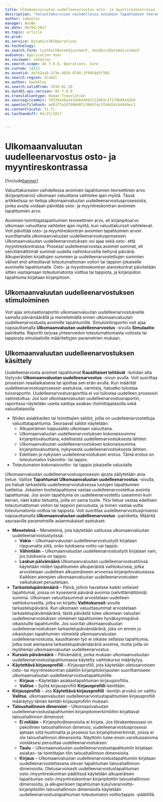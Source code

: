 ```yaml
---
title: Ulkomaanvaluutan uudelleenarvostus osto- ja myyntireskontrassa
description: "Valuuttakurssien vaihdellessa avoimien tapahtumien teoreettinen arvo (kirjanpitoarvo) ulkomaan valuuttana vaihtelee ajan myötä. Tässä artikkelissa on tietoja ulkomaanvaluutan uudelleenarvostusprosessista, jonka avulla voidaan päivittää osto- ja myyntireskontran avoimien tapahtumien arvo."
author: twheeloc
manager: AnnBe
ms.date: 04/04/2017
ms.topic: article
ms.prod: 
ms.service: Dynamics365Operations
ms.technology: 
ms.search.form: CustExchRateAdjustment, VendExchRateAdjustment
audience: Application User
ms.reviewer: twheeloc
ms.search.scope: AX 7.0.0, Operations, Core
ms.custom: 14211
ms.assetid: defb1ea5-1f3e-4859-87d8-3f9954d3f388
ms.search.region: Global
ms.author: kweekley
ms.search.validFrom: 2016-02-28
ms.dyn365.ops.version: AX 7.0.0
ms.translationtype: Human Translation
ms.sourcegitcommit: fd3392eba3a394bd4b92112093c1f1f9b894426d
ms.openlocfilehash: adb1f7a2d709b607c3065f4c2fb4d24cb4849ec1
ms.contentlocale: fi-fi
ms.lasthandoff: 04/25/2017


---
```


# <a name="foreign-currency-revaluation-for-accounts-payable-and-accounts-receivable"></a>Ulkomaanvaluutan uudelleenarvostus osto- ja myyntireskontrassa

[!include[banner](../includes/banner.md)]


Valuuttakurssien vaihdellessa avoimien tapahtumien teoreettinen arvo (kirjanpitoarvo) ulkomaan valuuttana vaihtelee ajan myötä. Tässä artikkelissa on tietoja ulkomaanvaluutan uudelleenarvostusprosessista, jonka avulla voidaan päivittää osto- ja myyntireskontran avoimien tapahtumien arvo. 

Avoimien toimittajatapahtumien teoreettinen arvo, eli kirjanpitoarvo ulkomaan valuuttana vaihtelee ajan myötä, kun valuuttakurssit vaihtelevat. Voit päivittää osto- ja myyntireskontran avoimien tapahtumien arvon suorittamalla ulkomaanvaluutan uudelleenarvostusprosessin. Ulkomaanvaluutan uudelleenarvostuksen voi ajaa sekä osto- että myyntireskontrassa. Prosessi uudelleenarvostaa avoimet summat, eli selvittämättömät summat uudella vaihtokurssilla tiettynä päivänä. Alkuperäisten kirjattujen summien ja uudelleenarvostettujen summien väliset erot aiheuttavat toteutumattoman voiton tai tappion jokaiselle avoimelle tapahtumalle. Osto- ja myyntireskontran alareskontrat päivitetään sitten vastaamaan toteutumatonta voittoa tai tappiota, ja kirjanpidon tapahtuma kirjataan kirjanpitoon.

## <a name="simulate-a-foreign-currency-revaluation"></a>Ulkomaanvaluutan uudelleenarvostuksen stimuloiminen
Voit ajaa simulaatioraportin ulkomaanvaluutan uudelleenarvostukselle samalla päivämäärällä ja menetelmällä ennen ulkomaanvaluutan uudelleenarvostusta avoimille tapahtumille. Simulointiraportin voit ajaa napsauttamalla **Ulkomaanvaluutan uudelleenarvostus** -sivulla **Simulaatio**-painiketta. Raportti tarjoaa yhteenvedon toteutumattomasta voitosta tai tappiosta simulaatiolle määritettyjen parametrien mukaan.

## <a name="process-a-foreign-currency-revaluation"></a>Ulkomaanvaluutan uudelleenarvostuksen käsittely
Uudelleenarvosta avoimet tapahtumat **Kausittaiset tehtävät** -kohdan alta löytyvän **Ulkomaanvaluutan uudelleenarvostus** -sivun avulla. Voit suorittaa prosessin reaaliaikaisena tai ajoittaa sen erän avulla. Kun määrität uudelleenarvostusprosessin asetuksia, varmista, haluatko tulostaa tulosraportin. Uudelleenarvostusraporttia ei voi tulostaa uudelleen prosessin valmistuttua. Jos luot ulkomaanvaluutan uudelleenarvostusraportin, raportissa näytetään useita saldoja asiakas-/toimittajatasolla sekä valuuttatasolla:

-   Niiden asiakkaiden tai toimittajien saldot, joilla on uudelleenarvostettuja valuuttatapahtumia. Seuraavat saldot näytetään:
    -   Alkuperäinen loppusaldo ulkomaan valuuttana.
    -   Ulkomaanvaluutan uudelleenarvostuksen kokonaissumma kirjanpitovaluuttana, edellisestä uudelleenarvostuksesta lähtien.
    -   Ulkomaanvaluutan uudelleenarvostuksen kokonaissumma kirjanpitovaluuttana, nykyisestä uudelleenarvostuksesta lähtien.
    -   Edellisen ja nykyisen uudelleenarvostuksen erotus. Tämä erotus on toteutumaton lisävoitto- tai tappio.
-   Toteutumaton kokonaisvoitto- tai tappio jokaiselle valuutalle.

Ulkomaanvaluutan uudelleenarvostusprosessin ajosta säilytetään aina tietue. Valitse **Tapahtumat** **Ulkomaanvaluutan uudelleenarvostus** -sivulla, jos haluat tarkastella uudelleenarvostuksessa luotujen tapahtumien luetteloa. Jokainen tositetapahtuma vastaa uudelleenarvostettua avointa tapahtumaa. Jos avoin tapahtuma on uudelleenarvostettu useammin kuin kerran, näet kaksi tietuetta, joilla on sama tosite. Yksi tietue vastaa edellisen toteutumattoman voiton tai tappion peruutusta, ja toinen vastaa uutta toteutumatonta voittoa tai tappiota. Voit suorittaa uudelleenarvostusprosessi napsauttamalla **Ulkomaanvaluutan uudelleenarvostus** -painiketta. Määritä seuraaville parametreille asianmukaiset asetukset:

-   **Menetelmä** – Menetelmä, jota käytetään valitussa ulkomaanvaluutan uudelleenarvostustyössä:
    -   **Vakio** – Ulkomaanvaluutan uudelleenarvostustyöt kirjataan riippumatta siitä, onko tuloksena voitto vai tappio.
    -   **Vähintään** – Ulkomaanvaluutan uudelleenarvostustyöt kirjataan vain, jos tuloksena on tappio.
    -   **Laskun päivämäärä** Ulkomaanvaluutan uudelleenarvostustöissä käytetään niiden tapahtumien alkuperäistä vaihtokurssia, jotka arvostetaan uudelleen alkuperäiseen arvoonsa kirjanpitovaluutassa. Kaikkien aiempien ulkomaanvaluutan uudelleenarvostusten vaikutukset peruutetaan.
-   **Tarkastelupäivämäärä** – Päivä, jolloin havaitsee kaikki sellaiset tapahtumat, joissa on kyseisenä päivänä avoimia (selvittämättömiä) summia. Ulkomaan valuuttasummat arvostetaan uudelleen vaihtokursseilla, jotka on kirjattu **Vaihtokurssit**-sivulle tarkastelupäivänä. Kun ulkomaan valuuttasummat arvostetaan tarkastelupäivämääränä, tästä päivästä tulee ulkomaan valuutan uudelleenarvostuksen viimeinen tapahtumien hyväksymispäivä oikaistuille tapahtumille. Jos suoritat ulkomaanvaluutan uudelleenarvostuksen tarkastelupäivämääränä, joka on ennen jo oikaistujen tapahtumien viimeistä ulkomaanvaluutan uudelleenarvostusta, kausittainen työ ei oikaise sellaisia tapahtumia, jotka ovat aiempana tarkastelupäivämääränä avoimia, mutta joilla on myöhempi ulkomaanvaluutan uudelleenarvostus.
-   **Kurssin päivämäärä** – Päivämäärä, jonka mukaan ulkomaanvaluutan uudelleenarvostustapahtumassa käytetty vaihtokurssi määräytyy.
-   **Käytettävä kirjausprofiili** – Kirjausprofiili, jota käytetään oletusarvoisen osto- tai myyntireskontran päätilin kirjanpitokirjausten suorittamiseen ulkomaanvaluutan uudelleenarvostustapahtumille:
    -   **Kirjaus** – Käytetään asiakastapahtuman kirjausprofiilia.
    -   **Valitse** – Syötä kirjausprofiili **Kirjausprofiili**-kenttään.
-   **Kirjausprofiili** – Jos **Käytettävä kirjausprofiili** -kentän arvoksi on valittu **Valitse**, ulkomaanvaluutan uudelleenarvostustapahtumien kirjausprofiili määräytyy tämän kentän kirjausprofiilin mukaan.
-   **Taloushallinnon dimensiot** – Ulkomaanvaluutan uudelleenarvostustapahtumien kirjanpitomerkintöihin kirjattavat taloushallinnon dimensiot:
    -   **Ei mitään** – Kirjanpitodimensioita ei kirjata. Jos tilirakenteessasi on pakollinen taloushallinnon dimensio, uudelleenarvostusprosessi ajetaan siitä huolimatta ja prosessi luo kirjanpitomerkinnät, joissa ei ole taloushallinnon dimensioita. Näyttöön tulee ensin varoitussanoma voidaksesi peruuttaa uudelleenarvostuksen.
    -   **Taulu** – Ulkomaanvaluutan uudelleenarvostustapahtumiin kirjataan asiakas- tai toimittajan tilin taloushallinnon dimensioita.
    -   **Kirjaus** – Ulkomaanvaluutan uudelleenarvostustapahtumiin kirjataan uudelleenarvostettavana olevan tapahtuman taloushallinnon dimensioita. Oletusarvoisesti uudelleenarvostustapahtuman osto-/myyntireskontran päätilissä käytetään alkuperäisen tapahtuman osto-/myyntireskontran kirjanpitotilin taloushallinnon dimensioita, ja alkuperäisen tapahtuman kulu/vara/voitto-kirjanpitotilin taloushallinnon dimensioita käytetään uudelleenarvostustapahtuman toteutumaton voitto/tappio -päätilillä.





